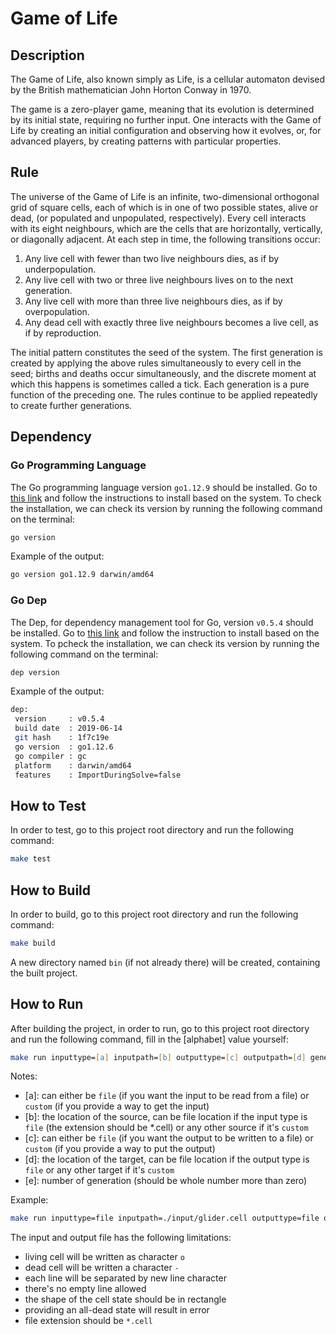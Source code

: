 # Game of Life

## Description

The Game of Life, also known simply as Life, is a cellular automaton devised by the British mathematician John Horton Conway in 1970.

The game is a zero-player game, meaning that its evolution is determined by its initial state, requiring no further input. One interacts with the Game of Life by creating an initial configuration and observing how it evolves, or, for advanced players, by creating patterns with particular properties.

## Rule

The universe of the Game of Life is an infinite, two-dimensional orthogonal grid of square cells, each of which is in one of two possible states, alive or dead, (or populated and unpopulated, respectively). Every cell interacts with its eight neighbours, which are the cells that are horizontally, vertically, or diagonally adjacent. At each step in time, the following transitions occur:

1) Any live cell with fewer than two live neighbours dies, as if by underpopulation.
2) Any live cell with two or three live neighbours lives on to the next generation.
3) Any live cell with more than three live neighbours dies, as if by overpopulation.
4) Any dead cell with exactly three live neighbours becomes a live cell, as if by reproduction.

The initial pattern constitutes the seed of the system. The first generation is created by applying the above rules simultaneously to every cell in the seed; births and deaths occur simultaneously, and the discrete moment at which this happens is sometimes called a tick. Each generation is a pure function of the preceding one. The rules continue to be applied repeatedly to create further generations.

## Dependency

### Go Programming Language

The Go programming language version `go1.12.9` should be installed. Go to [this link](https://golang.org/doc/install) and follow the instructions to install based on the system. To check the installation, we can check its version by running the following command on the terminal:

```zsh
go version
```

Example of the output:

```zsh
go version go1.12.9 darwin/amd64
```

### Go Dep

The Dep, for dependency management tool for Go, version `v0.5.4` should be installed. Go to [this link](https://github.com/golang/dep) and follow the instruction to install based on the system. To pcheck the installation, we can check its version by running the following command on the terminal:

```zsh
dep version
```

Example of the output:

```zsh
dep:
 version     : v0.5.4
 build date  : 2019-06-14
 git hash    : 1f7c19e
 go version  : go1.12.6
 go compiler : gc
 platform    : darwin/amd64
 features    : ImportDuringSolve=false
```

## How to Test

In order to test, go to this project root directory and run the following command:

```zsh
make test
```

## How to Build

In order to build, go to this project root directory and run the following command:

```zsh
make build
```

A new directory named `bin` (if not already there) will be created, containing the built project.

## How to Run

After building the project, in order to run, go to this project root directory and run the following command, fill in the [alphabet] value yourself:

```zsh
make run inputtype=[a] inputpath=[b] outputtype=[c] outputpath=[d] generation=[e]
```

Notes:

* [a]: can either be `file` (if you want the input to be read from a file) or `custom` (if you provide a way to get the input)
* [b]: the location of the source, can be file location if the input type is `file` (the extension should be *.cell) or any other source if it's `custom`
* [c]: can either be `file` (if you want the output to be written to a file) or `custom` (if you provide a way to put the output)
* [d]: the location of the target, can be file location if the output type is `file` or any other target if it's `custom`
* [e]: number of generation (should be whole number more than zero)

Example:

```zsh
make run inputtype=file inputpath=./input/glider.cell outputtype=file outputpath=./glider.cell generation=5
```

The input and output file has the following limitations:

* living cell will be written as character `o`
* dead cell will be written a character `-`
* each line will be separated by new line character
* there's no empty line allowed
* the shape of the cell state should be in rectangle
* providing an all-dead state will result in error
* file extension should be `*.cell`
